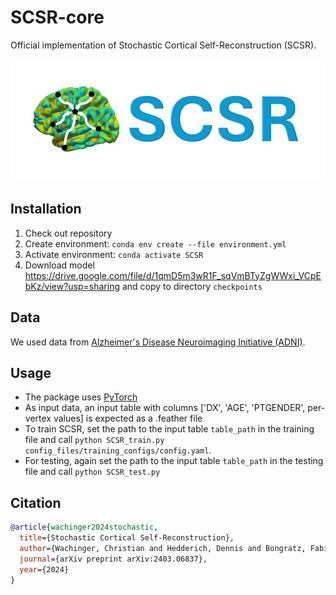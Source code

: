 # SCSR-core

Official implementation of Stochastic Cortical Self-Reconstruction (SCSR). 

![SCSR logo](images/SCSR_logo.png)


## Installation

1. Check out repository
2. Create environment: `conda env create --file environment.yml`
3. Activate environment: `conda activate SCSR`
4. Download model https://drive.google.com/file/d/1qmD5m3wR1F_sqVmBTyZgWWxi_VCpEbKz/view?usp=sharing and copy to directory `checkpoints`



## Data

We used data from [Alzheimer's Disease Neuroimaging Initiative (ADNI)](https://adni.loni.usc.edu/).

## Usage

- The package uses [PyTorch](https://pytorch.org)
- As input data, an input table with columns ['DX', 'AGE', 'PTGENDER', per-vertex values] is expected as a .feather file
- To train SCSR, set the path to the input table `table_path` in the training file and call `python SCSR_train.py config_files/training_configs/config.yaml`. 
- For testing, again set the path to the input table `table_path` in the testing file and call `python SCSR_test.py`


## Citation

```bibtex
@article{wachinger2024stochastic,
  title={Stochastic Cortical Self-Reconstruction},
  author={Wachinger, Christian and Hedderich, Dennis and Bongratz, Fabian},
  journal={arXiv preprint arXiv:2403.06837},
  year={2024}
}
```
